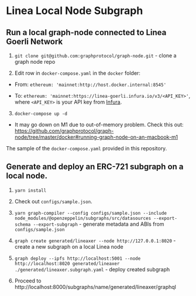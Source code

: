 # Linea Local Node Subgraph

## Run a local graph-node connected to Linea Goerli Network

1. `git clone git@github.com:graphprotocol/graph-node.git` - clone a graph node repo

2. Edit row in `docker-compose.yaml` in the `docker` folder:

- From: `ethereum: 'mainnet:http://host.docker.internal:8545'`

- To: `ethereum: 'mainnet:https://linea-goerli.infura.io/v3/<API_KEY>'`, where `<API_KEY>` is your API key from [Infura](https://app.infura.io/dashboard).

3. `docker-compose up -d`

- It may go down on M1 due to out-of-memory problem. Check this out: https://github.com/graphprotocol/graph-node/tree/master/docker#running-graph-node-on-an-macbook-m1

The sample of the `docker-compose.yaml` provided in this repository.

## Generate and deploy an ERC-721 subgraph on a local node.

1. `yarn install`

2. Check out `configs/sample.json`.

3. `yarn graph-compiler --config configs/sample.json --include node_modules/@openzeppelin/subgraphs/src/datasources --export-schema --export-subgraph` - generate metadata and ABIs from `configs/sample.json`

4. `graph create generated/lineaxer --node http://127.0.0.1:8020` - create a new subgraph on a local Linea node

5. `graph deploy --ipfs http://localhost:5001 --node http://localhost:8020 generated/lineaxer ./generated/lineaxer.subgraph.yaml` - deploy created subgraph

6. Proceed to http://localhost:8000/subgraphs/name/generated/lineaxer/graphql
